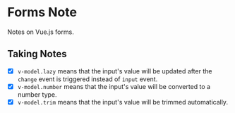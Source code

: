 # Forms Note

Notes on Vue.js forms.

## Taking Notes

-  [x] `v-model.lazy` means that the input's value will be updated after the `change` event is triggered instead of `input` event.
-  [x] `v-model.number` means that the input's value will be converted to a number type.
-  [x] `v-model.trim` means that the input's value will be trimmed automatically.
